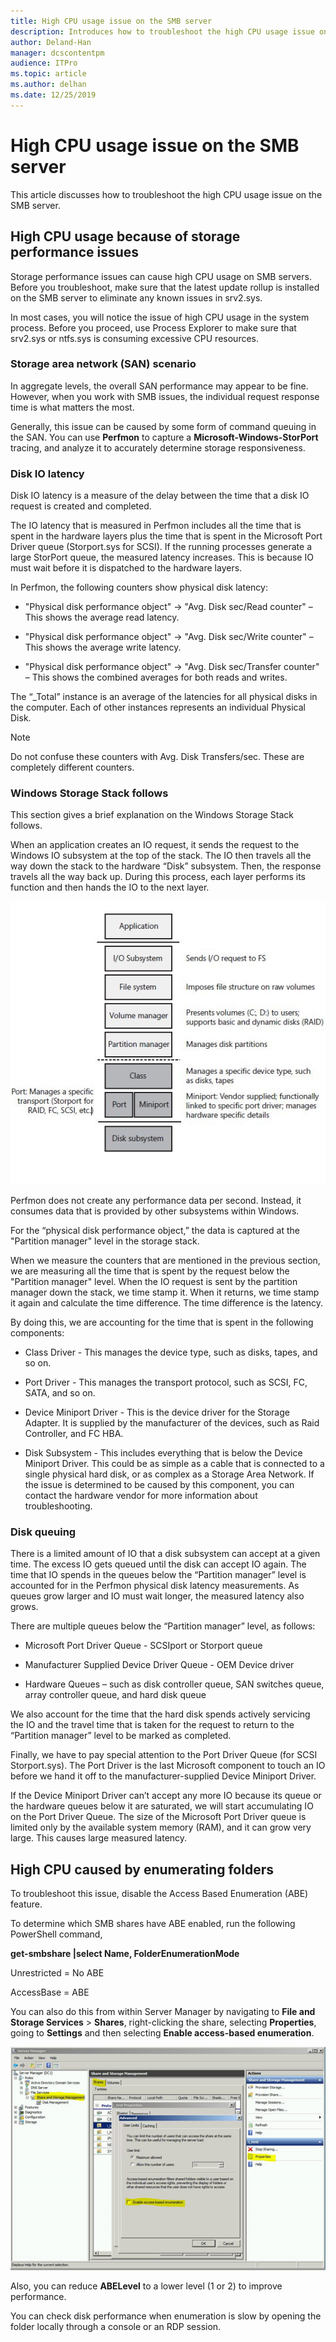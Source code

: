 ```yaml
---
title: High CPU usage issue on the SMB server
description: Introduces how to troubleshoot the high CPU usage issue on the SMB server.
author: Deland-Han
manager: dcscontentpm
audience: ITPro
ms.topic: article
ms.author: delhan
ms.date: 12/25/2019
---
```


# High CPU usage issue on the SMB server

This article discusses how to troubleshoot the high CPU usage issue on the SMB server.

## High CPU usage because of storage performance issues

Storage performance issues can cause high CPU usage on SMB servers. Before you troubleshoot, make sure that the latest update rollup is installed on the SMB server to eliminate any known issues in srv2.sys.

In most cases, you will notice the issue of high CPU usage in the system process. Before you proceed, use Process Explorer to make sure that srv2.sys or ntfs.sys is consuming excessive CPU resources.

### Storage area network (SAN) scenario

In aggregate levels, the overall SAN performance may appear to be fine. However, when you work with SMB issues, the individual request response time is what matters the most.

Generally, this issue can be caused by some form of command queuing in the SAN. You can use **Perfmon** to capture a **Microsoft-Windows-StorPort** tracing, and analyze it to accurately determine storage responsiveness.

### Disk IO latency

Disk IO latency is a measure of the delay between the time that a disk IO request is created and completed.

The IO latency that is measured in Perfmon includes all the time that is spent in the hardware layers plus the time that is spent in the Microsoft Port Driver queue (Storport.sys for SCSI). If the running processes generate a large StorPort queue, the measured latency increases. This is because IO must wait before it is dispatched to the hardware layers.

In Perfmon, the following counters show physical disk latency:

- "Physical disk performance object" -\> "Avg. Disk sec/Read counter" – This shows the average read latency.

- "Physical disk performance object" -\> "Avg. Disk sec/Write counter" – This shows the average write latency.

- "Physical disk performance object" -\> "Avg. Disk sec/Transfer     counter" – This shows the combined averages for both reads and     writes.

The “\_Total” instance is an average of the latencies for all physical disks in the computer. Each of other instances represents an individual Physical Disk.

> [!NOTE]
> Do not confuse these counters with Avg. Disk Transfers/sec. These are completely different counters.

### Windows Storage Stack follows

This section gives a brief explanation on the Windows Storage Stack follows.

When an application creates an IO request, it sends the request to the Windows IO subsystem at the top of the stack. The IO then travels all the way down the stack to the hardware “Disk” subsystem. Then, the response travels all the way back up. During this process, each layer performs its function and then hands the IO to the next layer.

![Stack flow](media/high-cpu-usage-issue-on-smb-server-1.png)

Perfmon does not create any performance data per second. Instead, it consumes data that is provided by other subsystems within Windows.

For the “physical disk performance object,” the data is captured at the "Partition manager" level in the storage stack.

When we measure the counters that are mentioned in the previous section, we are measuring all the time that is spent by the request below the "Partition manager" level. When the IO request is sent by the partition manager down the stack, we time stamp it. When it returns, we time stamp it again and calculate the time difference. The time difference is the latency.

By doing this, we are accounting for the time that is spent in the
following components:

- Class Driver - This manages the device type, such as disks, tapes, and so on.

- Port Driver - This manages the transport protocol, such as SCSI, FC, SATA, and so on.

- Device Miniport Driver - This is the device driver for the Storage Adapter. It is supplied by the manufacturer of the devices, such as Raid Controller, and FC HBA.

- Disk Subsystem - This includes everything that is below the Device Miniport Driver. This could be as simple as a cable that is connected to a single physical hard disk, or as complex as a Storage Area Network. If the issue is determined to be caused by this component, you can contact the hardware vendor for more information about troubleshooting.

### Disk queuing

There is a limited amount of IO that a disk subsystem can accept at a given time. The excess IO gets queued until the disk can accept IO again. The time that IO spends in the queues below the “Partition manager” level is accounted for in the Perfmon physical disk latency measurements. As queues grow larger and IO must wait longer, the measured latency also grows.

There are multiple queues below the “Partition manager” level, as
follows:

- Microsoft Port Driver Queue - SCSIport or Storport queue

- Manufacturer Supplied Device Driver Queue - OEM Device driver

- Hardware Queues – such as disk controller queue, SAN switches queue, array controller queue, and hard disk queue

We also account for the time that the hard disk spends actively servicing the IO and the travel time that is taken for the request to return to the “Partition manager” level to be marked as completed.

Finally, we have to pay special attention to the Port Driver Queue (for SCSI Storport.sys). The Port Driver is the last Microsoft component to touch an IO before we hand it off to the manufacturer-supplied Device Miniport Driver.

If the Device Miniport Driver can’t accept any more IO because its queue or the hardware queues below it are saturated, we will start accumulating IO on the Port Driver Queue. The size of the Microsoft Port Driver queue is limited only by the available system memory (RAM), and it can grow very large. This causes large measured latency.

## High CPU caused by enumerating folders 

To troubleshoot this issue, disable the Access Based Enumeration (ABE) feature.

To determine which SMB shares have ABE enabled, run the following PowerShell command,

**get-smbshare |select Name, FolderEnumerationMode**

Unrestricted = No ABE

AccessBase = ABE

You can also do this from within Server Manager by navigating to **File and Storage Services** > **Shares**, right-clicking the share, selecting **Properties**, going to **Settings** and then selecting **Enable access-based enumeration**.

![UI options](media/high-cpu-usage-issue-on-smb-server-2.png)

Also, you can reduce **ABELevel** to a lower level (1 or 2) to improve performance.

You can check disk performance when enumeration is slow by opening the folder locally through a console or an RDP session.
